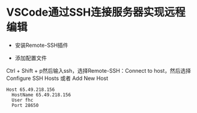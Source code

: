 # VSCode通过SSH连接服务器实现远程编辑

* 安装Remote-SSH插件


* 添加配置文件

Ctrl + Shift + p然后输入ssh，选择Remote-SSH：Connect to host，然后选择 Configure SSH Hosts 或者 Add New Host

```
Host 65.49.218.156
  HostName 65.49.218.156
  User fhc
  Port 28650
```
